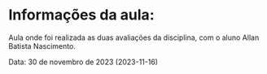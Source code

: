 # Informações da aula:
<p>Aula onde foi realizada as duas avaliações da disciplina, com o aluno Allan Batista Nascimento.</p>

<p>Data: 30 de novembro de 2023 (2023-11-16)<p>